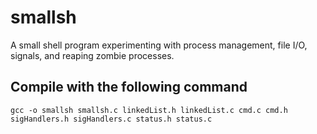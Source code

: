 # smallsh
A small shell program experimenting with process management, file I/O, signals, and reaping zombie processes.

## Compile with the following command
```
gcc -o smallsh smallsh.c linkedList.h linkedList.c cmd.c cmd.h sigHandlers.h sigHandlers.c status.h status.c
```
